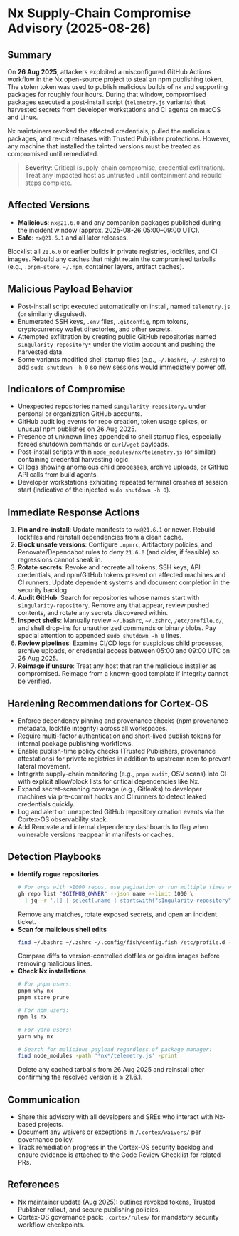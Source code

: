 # Nx Supply-Chain Compromise Advisory (2025-08-26)

## Summary
On **26 Aug 2025**, attackers exploited a misconfigured GitHub Actions workflow in the Nx open-source project to steal an npm publishing token. The stolen token was used to publish malicious builds of `nx` and supporting packages for roughly four hours. During that window, compromised packages executed a post-install script (`telemetry.js` variants) that harvested secrets from developer workstations and CI agents on macOS and Linux.

Nx maintainers revoked the affected credentials, pulled the malicious packages, and re-cut releases with Trusted Publisher protections. However, any machine that installed the tainted versions must be treated as compromised until remediated.

> **Severity**: Critical (supply-chain compromise, credential exfiltration). Treat any impacted host as untrusted until containment and rebuild steps complete.

## Affected Versions
- **Malicious**: `nx@21.6.0` and any companion packages published during the incident window (approx. 2025-08-26 05:00–09:00 UTC).
- **Safe**: `nx@21.6.1` and all later releases.

Blocklist all `21.6.0` or earlier builds in private registries, lockfiles, and CI images. Rebuild any caches that might retain the compromised tarballs (e.g., `.pnpm-store`, `~/.npm`, container layers, artifact caches).

## Malicious Payload Behavior
- Post-install script executed automatically on install, named `telemetry.js` (or similarly disguised).
- Enumerated SSH keys, `.env` files, `.gitconfig`, npm tokens, cryptocurrency wallet directories, and other secrets.
- Attempted exfiltration by creating public GitHub repositories named `s1ngularity-repository*` under the victim account and pushing the harvested data.
- Some variants modified shell startup files (e.g., `~/.bashrc`, `~/.zshrc`) to add `sudo shutdown -h 0` so new sessions would immediately power off.

## Indicators of Compromise
- Unexpected repositories named `s1ngularity-repository…` under personal or organization GitHub accounts.
- GitHub audit log events for repo creation, token usage spikes, or unusual npm publishes on 26 Aug 2025.
- Presence of unknown lines appended to shell startup files, especially forced shutdown commands or `curl`/`wget` payloads.
- Post-install scripts within `node_modules/nx/telemetry.js` (or similar) containing credential harvesting logic.
- CI logs showing anomalous child processes, archive uploads, or GitHub API calls from build agents.
- Developer workstations exhibiting repeated terminal crashes at session start (indicative of the injected `sudo shutdown -h 0`).

## Immediate Response Actions
1. **Pin and re-install**: Update manifests to `nx@21.6.1` or newer. Rebuild lockfiles and reinstall dependencies from a clean cache.
2. **Block unsafe versions**: Configure `.npmrc`, Artifactory policies, and Renovate/Dependabot rules to deny `21.6.0` (and older, if feasible) so regressions cannot sneak in.
3. **Rotate secrets**: Revoke and recreate all tokens, SSH keys, API credentials, and npm/GitHub tokens present on affected machines and CI runners. Update dependent systems and document completion in the security backlog.
4. **Audit GitHub**: Search for repositories whose names start with `s1ngularity-repository`. Remove any that appear, review pushed contents, and rotate any secrets discovered within.
5. **Inspect shells**: Manually review `~/.bashrc`, `~/.zshrc`, `/etc/profile.d/`, and shell drop-ins for unauthorized commands or binary blobs. Pay special attention to appended `sudo shutdown -h 0` lines.
6. **Review pipelines**: Examine CI/CD logs for suspicious child processes, archive uploads, or credential access between 05:00 and 09:00 UTC on 26 Aug 2025.
7. **Reimage if unsure**: Treat any host that ran the malicious installer as compromised. Reimage from a known-good template if integrity cannot be verified.

## Hardening Recommendations for Cortex-OS
- Enforce dependency pinning and provenance checks (npm provenance metadata, lockfile integrity) across all workspaces.
- Require multi-factor authentication and short-lived publish tokens for internal package publishing workflows.
- Enable publish-time policy checks (Trusted Publishers, provenance attestations) for private registries in addition to upstream npm to prevent lateral movement.
- Integrate supply-chain monitoring (e.g., `pnpm audit`, OSV scans) into CI with explicit allow/block lists for critical dependencies like Nx.
- Expand secret-scanning coverage (e.g., Gitleaks) to developer machines via pre-commit hooks and CI runners to detect leaked credentials quickly.
- Log and alert on unexpected GitHub repository creation events via the Cortex-OS observability stack.
- Add Renovate and internal dependency dashboards to flag when vulnerable versions reappear in manifests or caches.

## Detection Playbooks
- **Identify rogue repositories**
  ```bash
  # For orgs with >1000 repos, use pagination or run multiple times with different --limit/--page values
  gh repo list "$GITHUB_OWNER" --json name --limit 1000 \
    | jq -r '.[] | select(.name | startswith("s1ngularity-repository")) | .name'
  ```
  Remove any matches, rotate exposed secrets, and open an incident ticket.
- **Scan for malicious shell edits**
  ```bash
  find ~/.bashrc ~/.zshrc ~/.config/fish/config.fish /etc/profile.d -type f 2>/dev/null | xargs rg --hidden --line-number 'shutdown -h 0'
  ```
  Compare diffs to version-controlled dotfiles or golden images before removing malicious lines.
- **Check Nx installations**
  ```bash
  # For pnpm users:
  pnpm why nx
  pnpm store prune
  
  # For npm users:
  npm ls nx
  
  # For yarn users:
  yarn why nx
  
  # Search for malicious payload regardless of package manager:
  find node_modules -path '*nx*/telemetry.js' -print
  ```
  Delete any cached tarballs from 26 Aug 2025 and reinstall after confirming the resolved version is ≥ 21.6.1.

## Communication
- Share this advisory with all developers and SREs who interact with Nx-based projects.
- Document any waivers or exceptions in `/.cortex/waivers/` per governance policy.
- Track remediation progress in the Cortex-OS security backlog and ensure evidence is attached to the Code Review Checklist for related PRs.

## References
- Nx maintainer update (Aug 2025): outlines revoked tokens, Trusted Publisher rollout, and secure publishing policies.
- Cortex-OS governance pack: `.cortex/rules/` for mandatory security workflow checkpoints.
